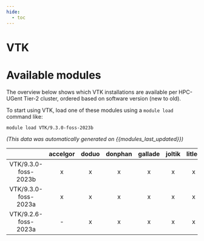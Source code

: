 ```yaml
---
hide:
  - toc
---
```


VTK
===

# Available modules


The overview below shows which VTK installations are available per HPC-UGent Tier-2 cluster, ordered based on software version (new to old).

To start using VTK, load one of these modules using a `module load` command like:

```shell
module load VTK/9.3.0-foss-2023b
```

*(This data was automatically generated on {{modules_last_updated}})*

| |accelgor|doduo|donphan|gallade|joltik|litleo|shinx|
| :---: | :---: | :---: | :---: | :---: | :---: | :---: | :---: |
|VTK/9.3.0-foss-2023b|x|x|x|x|x|x|x|
|VTK/9.3.0-foss-2023a|x|x|x|x|x|x|x|
|VTK/9.2.6-foss-2023a|-|x|x|x|x|x|x|
